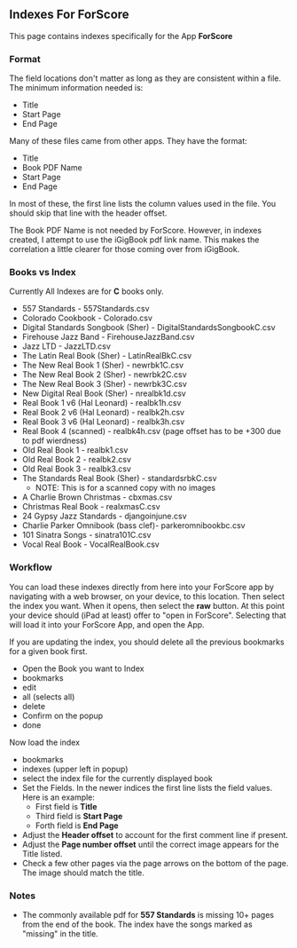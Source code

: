 ## Indexes For ForScore ##
This page contains indexes specifically for the App **ForScore**

### Format ###
The field locations don't matter as long as they are consistent within a file.   The minimum information needed is:
* Title
* Start Page
* End Page

Many of these files came from other apps.  They have the format:
* Title
* Book PDF Name
* Start Page
* End Page

In most of these, the first line lists the column values used in the file.  You should skip that line with the header offset.

The Book PDF Name is not needed by ForScore.  However, in indexes created, I attempt to use the iGigBook pdf link name.  This makes the correlation a little clearer for those coming over from iGigBook.

### Books vs Index ###
Currently All Indexes are for **C** books only.

* 557 Standards	- 557Standards.csv
* Colorado Cookbook	- Colorado.csv
* Digital Standards Songbook (Sher) - DigitalStandardsSongbookC.csv
* Firehouse Jazz Band  - FirehouseJazzBand.csv
* Jazz LTD - JazzLTD.csv
* The Latin Real Book (Sher) - LatinRealBkC.csv
* The New Real Book 1 (Sher) - newrbk1C.csv
* The New Real Book 2 (Sher) - newrbk2C.csv
* The New Real Book 3 (Sher) - newrbk3C.csv
* New Digital Real Book (Sher) - nrealbk1d.csv
* Real Book 1 v6 (Hal Leonard) - realbk1h.csv
* Real Book 2 v6 (Hal Leonard) - realbk2h.csv
* Real Book 3 v6 (Hal Leonard) - realbk3h.csv
* Real Book 4 (scanned) - realbk4h.csv (page offset has to be +300 due to pdf wierdness)
* Old Real Book 1 - realbk1.csv
* Old Real Book 2 - realbk2.csv
* Old Real Book 3 - realbk3.csv
* The Standards Real Book (Sher) - standardsrbkC.csv
  * NOTE: This is for a scanned copy with no images
* A Charlie Brown Christmas - cbxmas.csv
* Christmas Real Book - realxmasC.csv
* 24 Gypsy Jazz Standards - djangoinjune.csv
* Charlie Parker Omnibook (bass clef)- parkeromnibookbc.csv
* 101 Sinatra Songs - sinatra101C.csv
* Vocal Real Book - VocalRealBook.csv



### Workflow ###

You can load these indexes directly from here into your ForScore app by navigating with a web browser, on your device, to this location.  Then select the index you want.  When it opens, then select the **raw** button.  At this point your device should (iPad at least) offer to "open in ForScore".  Selecting that will load it into your ForScore App, and open the App.

If you are updating the index, you should delete all the previous bookmarks for a given book first.
* Open the Book you want to Index
* bookmarks
* edit
* all (selects all)
* delete
* Confirm on the popup
* done

Now load the index
* bookmarks
* indexes (upper left in popup)
* select the index file for the currently displayed book
* Set the Fields.  In the newer indices the first line lists the field values.  Here is an example:
  * First field is **Title**
  * Third field is **Start Page**
  * Forth field is **End Page**
* Adjust the **Header offset** to account for the first comment line if present.
* Adjust the **Page number offset** until the correct image appears for the Title listed.
* Check a few other pages via the page arrows on the bottom of the page.  The image should match the title.

### Notes ###

* The commonly available pdf for **557 Standards** is missing 10+ pages from the end of the book.  The index have the songs marked as "missing" in the title.




